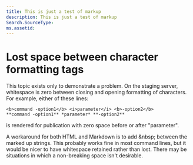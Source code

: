 ```yaml
---
title: This is just a test of markup
description: This is just a test of markup
Search.SourceType: 
ms.assetid: 
---
```


# Lost space between character formatting tags

This topic exists only to demonstrate a problem. On the staging server, whitespace is zero between closing and opening formatting of characters. For example, either of these lines:

```
<b>command -option1</b> <i>parameter</i> <b>-option2</b>
**command -option1** *parameter* **-option2**
```

is rendered for publication with zero space before or after "parameter".

A workaround for both HTML and Markdown is to add \&nbsp; between the marked up strings. This probably works fine in most command lines, but it would be nicer to have whitespace retained rather than lost. There may be situations in which a non-breaking space isn't desirable.




